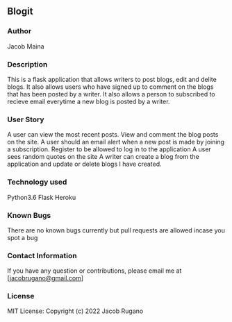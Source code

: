
## Blogit
### Author
Jacob Maina

### Description
This is a flask application that allows writers to post blogs, edit and delite blogs. It also allows users who have signed up to comment on the blogs that has been posted by a writer. It also allows a person to subscribed to recieve email everytime a new blog is posted by a writer.

### User Story
A user can view the most recent posts.
View and comment the blog posts on the site.
A user should an email alert when a new post is made by joining a subscription.
Register to be allowed to log in to the application
A user sees random quotes on the site
A writer can create a blog from the application and update or delete blogs I have created.

### Technology used
Python3.6
Flask
Heroku

### Known Bugs
There are no known bugs currently but pull requests are allowed incase you spot a bug

### Contact Information
If you have any question or contributions, please email me at [jacobrugano@gmail.com]

### License
MIT License:
Copyright (c) 2022 Jacob Rugano